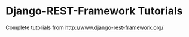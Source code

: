 Django-REST-Framework Tutorials
================================

Complete tutorials from http://www.django-rest-framework.org/
